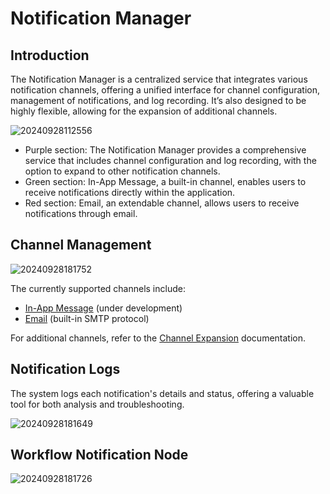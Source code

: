 # Notification Manager

<PluginInfo name="notification-manager"></PluginInfo>

## Introduction

The Notification Manager is a centralized service that integrates various notification channels, offering a unified interface for channel configuration, management of notifications, and log recording. It’s also designed to be highly flexible, allowing for the expansion of additional channels.

![20240928112556](https://static-docs.nocobase.com/20240928112556.png)

- Purple section: The Notification Manager provides a comprehensive service that includes channel configuration and log recording, with the option to expand to other notification channels.
- Green section: In-App Message, a built-in channel, enables users to receive notifications directly within the application.
- Red section: Email, an extendable channel, allows users to receive notifications through email.

## Channel Management

![20240928181752](https://static-docs.nocobase.com/20240928181752.png)

The currently supported channels include:

- [In-App Message](/handbook/notification-in-app-message) (under development)
- [Email](/handbook/notification-email) (built-in SMTP protocol)

For additional channels, refer to the [Channel Expansion](./extension) documentation.

## Notification Logs

The system logs each notification's details and status, offering a valuable tool for both analysis and troubleshooting.

![20240928181649](https://static-docs.nocobase.com/20240928181649.png)

## Workflow Notification Node

![20240928181726](https://static-docs.nocobase.com/20240928181726.png)
